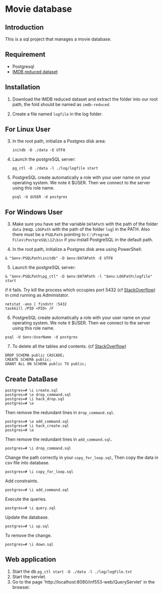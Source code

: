 # Movie database

## Introduction

This is a sql project that manages a movie database.

## Requirement

-   Postgresql
-   [IMDB reduced dataset](https://drive.google.com/file/d/1cqamuyPyg_xKpAGCcKQ8PCiOJZSfNlFS/view?usp=sharing)

## Installation

1. Download the IMDB reduced dataset and extract the folder into our root path, the fold should be named as `imdb-reduced`.

2. Create a file named `logfile` in the log folder.

## For Linux User

3. In the root path, initialize a Postgres disk area:

    ```
    initdb -D ./data -E UTF8
    ```

4. Launch the postgreSQL server:

    ```
    pg_ctl -D ./data -l ./log/logfile start
    ```

5. PostgreSQL create automatically a role with your user name on your operating system. We note it \$USER. Then we connect to the server using this role name.

    ```
    psql -U $USER -d postgres
    ```

## For Windows User

3. Make sure you have set the variable `DATAPath` with the path of the folder `data` (resp. `LOGPath` with the path of the folder `log`) in the PATH. Also there must be a `PSQLPath` pointing to `C:\Program Files\PostgreSQL\12\bin` if you install PostgreSQL in the default path.

4. In the root path, initialize a Postgres disk area using PowerShell:

```{powershell}
& "$env:PSQLPath\initdb" -D $env:DATAPath -E UTF8
```

5. Launch the postgreSQL server:

```{powershell}
& "$env:PSQLPath\pg_ctl" -D $env:DATAPath -l "$env:LOGPath\logfile" start
```

if it fails. Try kill the process which occupies port 5432 (cf [StackOverflow](https://stackoverflow.com/questions/39632667/how-do-i-kill-the-process-currently-using-a-port-on-localhost-in-windows)) in cmd running as Administator.

```{cmd}
netstat -ano | findstr :5432
taskkill /PID <PID> /F
```

6. PostgreSQL create automatically a role with your user name on your operating system. We note it \$USER. Then we connect to the server using this role name.

```{powershell}
psql -U $env:UserName -d postgres
```

7. To delete all the tables and contents. (cf [StackOverflow](https://stackoverflow.com/questions/3327312/how-can-i-drop-all-the-tables-in-a-postgresql-database))

```
DROP SCHEMA public CASCADE;
CREATE SCHEMA public;
GRANT ALL ON SCHEMA public TO public;
```

## Create DataBase

```
postgres=# \i create.sql
postgres=# \o drop_command.sql
postgres=# \i hack_drop.sql
postgres=# \o
```

Then remove the redundant lines in `drop_command.sql`.

```
postgres=# \o add_command.sql
postgres=# \i hack_create.sql
postgres=# \o
```

Then remove the redundant lines in `add_command.sql`.

```
postgres=# \i drop_command.sql
```

Change the path correctly in your `copy_for_loop.sql`, Then copy the data in csv file into database.

```
postgres=# \i copy_for_loop.sql
```

Add constraints.

```
postgres=# \i add_command.sql
```

Execute the queries.

```
postgres=# \i query.sql
```

Update the database.

```
postgres=# \i up.sql
```

To remove the change.

```
postgres=# \i down.sql
```

## Web application

1. Start the db `pg_ctl start -D ./data -l ./log/logFile.txt`
2. Start the servlet.
3. Go to the page 'http://localhost:8080/inf553-web/QueryServlet' in the browser.